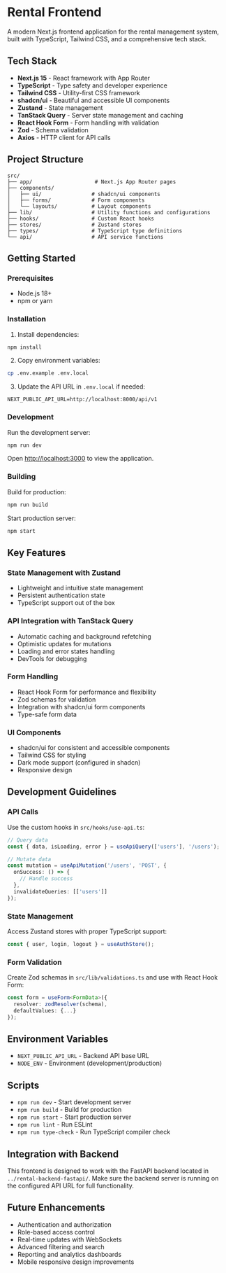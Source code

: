 # Rental Frontend

A modern Next.js frontend application for the rental management system, built with TypeScript, Tailwind CSS, and a comprehensive tech stack.

## Tech Stack

- **Next.js 15** - React framework with App Router
- **TypeScript** - Type safety and developer experience
- **Tailwind CSS** - Utility-first CSS framework
- **shadcn/ui** - Beautiful and accessible UI components
- **Zustand** - State management
- **TanStack Query** - Server state management and caching
- **React Hook Form** - Form handling with validation
- **Zod** - Schema validation
- **Axios** - HTTP client for API calls

## Project Structure

```
src/
├── app/                    # Next.js App Router pages
├── components/
│   ├── ui/                # shadcn/ui components
│   ├── forms/             # Form components
│   └── layouts/           # Layout components
├── lib/                   # Utility functions and configurations
├── hooks/                 # Custom React hooks
├── stores/                # Zustand stores
├── types/                 # TypeScript type definitions
└── api/                   # API service functions
```

## Getting Started

### Prerequisites

- Node.js 18+ 
- npm or yarn

### Installation

1. Install dependencies:
```bash
npm install
```

2. Copy environment variables:
```bash
cp .env.example .env.local
```

3. Update the API URL in `.env.local` if needed:
```
NEXT_PUBLIC_API_URL=http://localhost:8000/api/v1
```

### Development

Run the development server:
```bash
npm run dev
```

Open [http://localhost:3000](http://localhost:3000) to view the application.

### Building

Build for production:
```bash
npm run build
```

Start production server:
```bash
npm start
```

## Key Features

### State Management with Zustand

- Lightweight and intuitive state management
- Persistent authentication state
- TypeScript support out of the box

### API Integration with TanStack Query

- Automatic caching and background refetching
- Optimistic updates for mutations
- Loading and error states handling
- DevTools for debugging

### Form Handling

- React Hook Form for performance and flexibility
- Zod schemas for validation
- Integration with shadcn/ui form components
- Type-safe form data

### UI Components

- shadcn/ui for consistent and accessible components
- Tailwind CSS for styling
- Dark mode support (configured in shadcn)
- Responsive design

## Development Guidelines

### API Calls

Use the custom hooks in `src/hooks/use-api.ts`:

```typescript
// Query data
const { data, isLoading, error } = useApiQuery(['users'], '/users');

// Mutate data
const mutation = useApiMutation('/users', 'POST', {
  onSuccess: () => {
    // Handle success
  },
  invalidateQueries: [['users']]
});
```

### State Management

Access Zustand stores with proper TypeScript support:

```typescript
const { user, login, logout } = useAuthStore();
```

### Form Validation

Create Zod schemas in `src/lib/validations.ts` and use with React Hook Form:

```typescript
const form = useForm<FormData>({
  resolver: zodResolver(schema),
  defaultValues: {...}
});
```

## Environment Variables

- `NEXT_PUBLIC_API_URL` - Backend API base URL
- `NODE_ENV` - Environment (development/production)

## Scripts

- `npm run dev` - Start development server
- `npm run build` - Build for production
- `npm run start` - Start production server
- `npm run lint` - Run ESLint
- `npm run type-check` - Run TypeScript compiler check

## Integration with Backend

This frontend is designed to work with the FastAPI backend located in `../rental-backend-fastapi/`. Make sure the backend server is running on the configured API URL for full functionality.

## Future Enhancements

- Authentication and authorization
- Role-based access control
- Real-time updates with WebSockets
- Advanced filtering and search
- Reporting and analytics dashboards
- Mobile responsive design improvements
